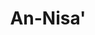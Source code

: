 ---
title: "An-Nisa'"
arabic: "النساۤء"
no: 4
arabic_no: ٤
ayah: 176
prev: aliimran
next: al-maidah
---